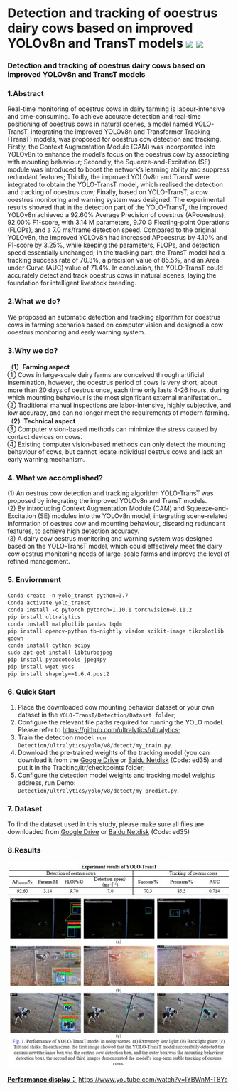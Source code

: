 # Detection and tracking of ooestrus dairy cows based on improved YOLOv8n and TransT models ![](https://img.shields.io/badge/Contributor-Zheng_Wang-brightgreen.svg)  ![](https://hits.sh/github.com/XingshiXu/ZhengWang_YOLO-TransT.svg?style=plastic&extraCount=20&color=fe7d37)
### Detection and tracking of ooestrus dairy cows based on improved YOLOv8n and TransT models    
  

 
### 1.Abstract  
Real-time monitoring of ooestrus cows in dairy farming is labour-intensive and time-consuming. To achieve accurate detection and real-time positioning of ooestrus cows in natural scenes, a model named YOLO-TransT, integrating the improved YOLOv8n and Transformer Tracking (TransT) models, was proposed for ooestrus cow detection and tracking. Firstly, the Context Augmentation Module (CAM) was incorporated into YOLOv8n to enhance the model’s focus on the ooestrus cow by associating with mounting behaviour; Secondly, the Squeeze-and-Excitation (SE) module was introduced to boost the network’s learning ability and suppress redundant features; Thirdly, the improved YOLOv8n and TransT were integrated to obtain the YOLO-TransT model, which realised the detection and tracking of ooestrus cow; Finally, based on YOLO-TransT, a cow ooestrus monitoring and warning system was designed. The experimental results showed that in the detection part of the YOLO-TransT, the improved YOLOv8n achieved a 92.60% Average Precision of ooestrus (APooestrus), 92.00% F1-score, with 3.14 M parameters, 9.70 G Floating-point Operations (FLOPs), and a 7.0 ms/frame detection speed. Compared to the original YOLOv8n, the improved YOLOv8n had increased APooestrus by 4.10% and F1-score by 3.25%, while keeping the parameters, FLOPs, and detection speed essentially unchanged; In the tracking part, the TransT model had a tracking success rate of 70.3%, a precision value of 85.5%, and an Area under Curve (AUC) value of 71.4%. In conclusion, the YOLO-TransT could accurately detect and track ooestrus cows in natural scenes, laying the foundation for intelligent livestock breeding.    
  
### 2.What we do?  
We proposed an automatic detection and tracking algorithm for ooestrus cows in farming scenarios based on computer vision and designed a cow ooestrus monitoring and early warning system.    

### 3.Why we do?  
**（1）Farming aspect**  
① Cows in large-scale dairy farms are conceived through artificial insemination, however, the ooestrus period of cows is very short, about more than 20 days of oestrus once, each time only lasts 4-26 hours, during which mounting behaviour is the most significant external manifestation..  
② Traditional manual inspections are labor-intensive, highly subjective, and low accuracy, and can no longer meet the requirements of modern farming.    
**（2）Technical aspect**  
③ Computer vision-based methods can minimize the stress caused by contact devices on cows.    
④ Existing computer vision-based methods can only detect the mounting behaviour of cows, but cannot locate individual oestrus cows and lack an early warning mechanism.    

### 4. What we accomplished?  
(1) An oestrus cow detection and tracking algorithm YOLO-TransT was proposed by integrating the improved YOLOv8n and TransT models.    
(2) By introducing Context Augmentation Module (CAM) and Squeeze-and-Excitation (SE) modules into the YOLOv8n model, integrating scene-related information of oestrus cow and mounting behaviour, discarding redundant features, to achieve high detection accuracy.     
(3) A dairy cow oestrus monitoring and warning system was designed based on the YOLO-TransT model, which could effectively meet the dairy cow oestrus monitoring needs of large-scale farms and improve the level of refined management.    

  

### 5. Enviornment   
 ```
Conda create -n yolo_transt python=3.7
Conda activate yolo_transt
conda install -c pytorch pytorch=1.10.1 torchvision=0.11.2 
pip install ultralytics
conda install matplotlib pandas tqdm
pip install opencv-python tb-nightly visdom scikit-image tikzplotlib gdown
conda install cython scipy
sudo apt-get install libturbojpeg
pip install pycocotools jpeg4py
pip install wget yacs
pip install shapely==1.6.4.post2
```  
### 6. Quick Start   
1. Place the downloaded cow mounting behavior dataset or your own dataset in the ```YOLO-TransT/Detection/Dataset folder```;  
2. Configure the relevant file paths required for running the YOLO model. Please refer to https://github.com/ultralytics/ultralytics;  
3. Train the detection model: ```run Detection/ultralytics/yolo/v8/detect/my_train.py```.  
4. Download the pre-trained weights of the tracking model (you can download it from the [Google Drive](https://drive.google.com/drive/folders/141ugLESIekckWuz_2YrEqxBS9Tpjxx-i?usp=drive_link ) or [Baidu Netdisk](https://pan.baidu.com/s/1OpxwcvfrQ8b0rWomOy7WIg) (Code: ed35) and put it in the Tracking/ltr/checkpoints folder;    
5. Configure the detection model weights and tracking model weights address, run Demo: ```Detection/ultralytics/yolo/v8/detect/my_predict.py```.  
    
### 7. Dataset  
To find the dataset used in this study, please make sure all files are downloaded from 
[Google Drive](https://drive.google.com/drive/folders/141ugLESIekckWuz_2YrEqxBS9Tpjxx-i?usp=drive_link ) or [Baidu Netdisk](https://pan.baidu.com/s/1OpxwcvfrQ8b0rWomOy7WIg) (Code: ed35)
  
### 8.Results  
![结果](https://github.com/XingshiXu/ZhengWang_YOLO-TransT/blob/main/Result.jpg)  

 [**Performance display：**](https://www.youtube.com/watch?v=IYBWnM-T8Yc) https://www.youtube.com/watch?v=IYBWnM-T8Yc
